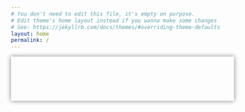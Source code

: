 ```yaml
---
# You don't need to edit this file, it's empty on purpose.
# Edit theme's home layout instead if you wanna make some changes
# See: https://jekyllrb.com/docs/themes/#overriding-theme-defaults
layout: home
permalink: /
---
```



<script type="text/javascript" src="http://leadgen-api.test:8090/js/lf.min.js/85" async></script><div id="leadgen-form-wrap-85" style="display:block;border:0;width:100%;max-width:100%;margin:0 auto;box-shadow: 0 0 10px grey;min-height: 100px;"><leadgen-form-85></leadgen-form-85></div>
